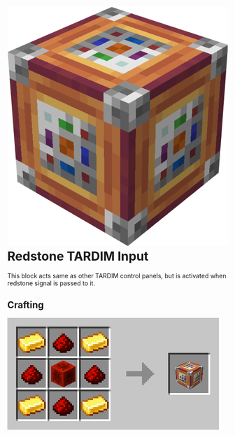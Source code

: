 # ![Block model](../assets/img/blocks/redstone_tardim_input.png)  Redstone TARDIM Input
This block acts same as other TARDIM control panels, but is activated when redstone signal is passed to it.

## Crafting
![Crafting recipe](../assets/img/crafting/redstone_input.png)
